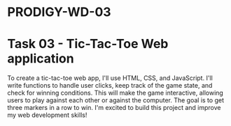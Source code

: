 # PRODIGY-WD-03

# Task 03 - Tic-Tac-Toe Web application

To create a tic-tac-toe web app, I'll use HTML, CSS, and JavaScript. I'll write functions to handle user clicks, keep track of the game state, and check for winning conditions. This will make the game interactive, allowing users to play against each other or against the computer. The goal is to get three markers in a row to win. I'm excited to build this project and improve my web development skills!